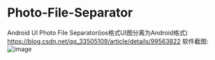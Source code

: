 # Photo-File-Separator
Android UI Photo File Separator(ios格式UI图分离为Android格式)
https://blog.csdn.net/qq_33505109/article/details/99563822
软件截图:![image](https://img-blog.csdnimg.cn/20210127141037776.png?x-oss-process=image/watermark,type_ZmFuZ3poZW5naGVpdGk,shadow_10,text_aHR0cHM6Ly9ibG9nLmNzZG4ubmV0L3FxXzMzNTA1MTA5,size_16,color_FFFFFF,t_70)
